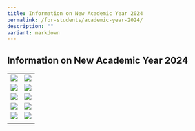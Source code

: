 ```yaml
---
title: Information on New Academic Year 2024
permalink: /for-students/academic-year-2024/
description: ""
variant: markdown
---
```

## Information on New Academic Year 2024

|   |   |
|---|---|
| <a href="/for-students/forms/"><img src="/images/forms2.gif"> </a> | <a href="/for-Students/UPTLC-Learning-Journey/"><img src="/images/Icons/LEARNING_JOURNEY_N.png"> </a>  |
| <a href="/files/Academic_Timetable_2024.pdf"><img src="/images/ACADEMIC-TIMETABLE.png"> </a>  | <a href="/files/2024_WA___Exam_Time_table.pdf"><img src="/images/Icons/WA_2024_N.png"> </a>  |
| <a href="https://staging.d2uldb6hpe0xwq.amplifyapp.com/for-students/IPAP/"><img src="/images/Icons/IPAP_CCA_REG_O.png"> </a> | <a href="/files/2024_book_list.pdf"><img src="/images/BOOK-LIST.png"> </a>  |
| <a href="/files/Centre_Activities_2024.pdf"><img src="/images/Icons/CENTER_ACTIVITTIES_FOR_2024_N.png"> </a> |  <a href="/files/COE_2024.pdf"><img src="/images/Icons/CALENDAR_OF_EVENTS_N.png"> </a>  |
| <a href="https://www.uptlc.moe.edu.sg/publication/student-handbook/permalink/"><img src="/images/Icons/STUDENT_HANDBOOK_O.png"> </a>   | <a href="https://www.uptlc.moe.edu.sg/for-students/NETP-Programme-and-Scholarship/"><img src="/images/Icons/NETP_PROGRAMME_N.png"> </a>  |
|   |   |